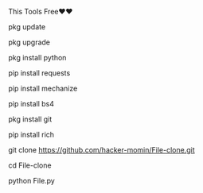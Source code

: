 This Tools Free❤️❤️



pkg update

pkg upgrade

pkg install python

pip install requests

pip install mechanize

pip install bs4

pkg install git

pip install rich

git clone https://github.com/hacker-momin/File-clone.git

cd File-clone

python File.py
